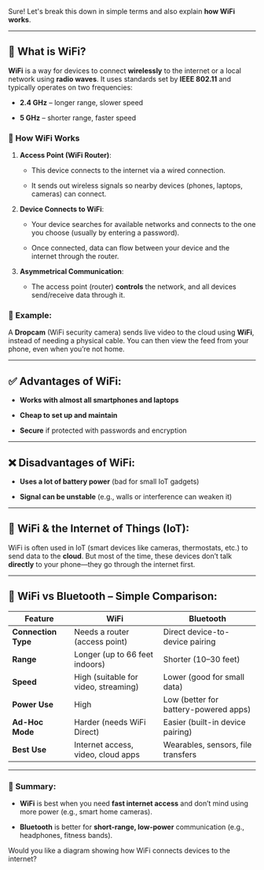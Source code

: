 Sure! Let's break this down in simple terms and also explain **how WiFi works**.

---

## 📡 What is WiFi?

**WiFi** is a way for devices to connect **wirelessly** to the internet or a local network using **radio waves**. It uses standards set by **IEEE 802.11** and typically operates on two frequencies:

- **2.4 GHz** – longer range, slower speed
    
- **5 GHz** – shorter range, faster speed
    

### 🔄 How WiFi Works

1. **Access Point (WiFi Router)**:
    
    - This device connects to the internet via a wired connection.
        
    - It sends out wireless signals so nearby devices (phones, laptops, cameras) can connect.
        
2. **Device Connects to WiFi**:
    
    - Your device searches for available networks and connects to the one you choose (usually by entering a password).
        
    - Once connected, data can flow between your device and the internet through the router.
        
3. **Asymmetrical Communication**:
    
    - The access point (router) **controls** the network, and all devices send/receive data through it.
        

### 🔌 Example:

A **Dropcam** (WiFi security camera) sends live video to the cloud using **WiFi**, instead of needing a physical cable. You can then view the feed from your phone, even when you’re not home.

---

## ✅ Advantages of WiFi:

- **Works with almost all smartphones and laptops**
    
- **Cheap to set up and maintain**
    
- **Secure** if protected with passwords and encryption
    

---

## ❌ Disadvantages of WiFi:

- **Uses a lot of battery power** (bad for small IoT gadgets)
    
- **Signal can be unstable** (e.g., walls or interference can weaken it)
    

---

## 🤖 WiFi & the Internet of Things (IoT):

WiFi is often used in IoT (smart devices like cameras, thermostats, etc.) to send data to the **cloud**. But most of the time, these devices don’t talk **directly** to your phone—they go through the internet first.

---

## 🔁 WiFi vs Bluetooth – Simple Comparison:

| Feature             | WiFi                                 | Bluetooth                             |
| ------------------- | ------------------------------------ | ------------------------------------- |
| **Connection Type** | Needs a router (access point)        | Direct device-to-device pairing       |
| **Range**           | Longer (up to 66 feet indoors)       | Shorter (10–30 feet)                  |
| **Speed**           | High (suitable for video, streaming) | Lower (good for small data)           |
| **Power Use**       | High                                 | Low (better for battery-powered apps) |
| **Ad-Hoc Mode**     | Harder (needs WiFi Direct)           | Easier (built-in device pairing)      |
| **Best Use**        | Internet access, video, cloud apps   | Wearables, sensors, file transfers    |

---

### 🤔 Summary:

- **WiFi** is best when you need **fast internet access** and don’t mind using more power (e.g., smart home cameras).
    
- **Bluetooth** is better for **short-range, low-power** communication (e.g., headphones, fitness bands).
    

Would you like a diagram showing how WiFi connects devices to the internet?
